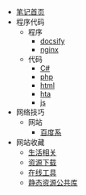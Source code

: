 * [笔记首页](/note/README.md)
* 程序代码
  * 程序
    * [docsify](/note/program_docsify.md)
    * [nginx](/note/program_nginx.md)
  * 代码
    * [C#](/note/code_csharp.md)
    * [php](/note/code_php.md)
    * [html](/note/code_html.md)
    * [hta](/note/code_hta.md)
    * [js](/note/code_javascript.md)
* 网络技巧
  * 网站
    * [百度系](/note/skill_baidu.md)
* 网站收藏
  * [生活相关](/note/website_life.md)
  * [资源下载](/note/website_download.md)
  * [在线工具](/note/website_tool.md)
  * [静态资源公共库](/note/website_cdn.md)
